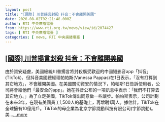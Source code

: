 ```yaml
---
layout: post
title: "[國際] 川普揚言封殺 抖音：不會離開美國"
date: 2020-08-02T02:21:48.000Z
author: RTI 中央廣播電臺
from: https://www.rti.org.tw/news/view/id/2074427
tags: [ RTI 中央廣播電臺 ]
categories: [ news, RTI 中央廣播電臺 ]
---
```

<!--1596334908000-->
[[國際] 川普揚言封殺 抖音：不會離開美國](https://www.rti.org.tw/news/view/id/2074427)
------

<div>
由於資安疑慮，美國總統川普揚言將封殺廣受歡迎的中國短影音app「抖音」(TikTok)，但抖音美國總經理帕帕斯(Vanessa Pappas)在1日表示，「沒有打算到其它地方」，不會離開美國。在美國關切資安的情況下，帕帕斯1日告訴使用者，公司將會給他們「最安全的app」。她在抖音公布的一項訊息中表示：「我們不打算去其它地方。」為了立足美國，TikTok傳出同意做一些讓步。帕帕斯表示，公司計劃在未來3年，在現有美國員工1,500人的基礎上，再增聘1萬人。據估計，TikTok在全球擁有10億用戶。TikTok的母企業為北京字節跳動科技有限公司(字節跳動)。美...<a target="_blank" href="https://www.rti.org.tw/news/view/id/2074427">...more</a>
</div>
